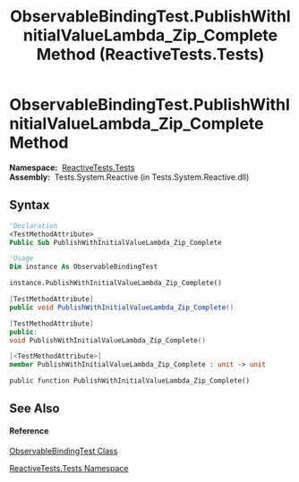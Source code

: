 ﻿---
title: ObservableBindingTest.PublishWithInitialValueLambda_Zip_Complete Method  (ReactiveTests.Tests)
TOCTitle: PublishWithInitialValueLambda_Zip_Complete Method
ms:assetid: M:ReactiveTests.Tests.ObservableBindingTest.PublishWithInitialValueLambda_Zip_Complete
ms:mtpsurl: https://msdn.microsoft.com/en-us/library/reactivetests.tests.observablebindingtest.publishwithinitialvaluelambda_zip_complete(v=VS.103)
ms:contentKeyID: 36620783
ms.date: 06/28/2011
mtps_version: v=VS.103
f1_keywords:
- ReactiveTests.Tests.ObservableBindingTest.PublishWithInitialValueLambda_Zip_Complete
dev_langs:
- CSharp
- JScript
- VB
- FSharp
- c++
---

# ObservableBindingTest.PublishWithInitialValueLambda\_Zip\_Complete Method

**Namespace:**  [ReactiveTests.Tests](hh289046\(v=vs.103\).md)  
**Assembly:**  Tests.System.Reactive (in Tests.System.Reactive.dll)

## Syntax

``` vb
'Declaration
<TestMethodAttribute> _
Public Sub PublishWithInitialValueLambda_Zip_Complete
```

``` vb
'Usage
Dim instance As ObservableBindingTest

instance.PublishWithInitialValueLambda_Zip_Complete()
```

``` csharp
[TestMethodAttribute]
public void PublishWithInitialValueLambda_Zip_Complete()
```

``` c++
[TestMethodAttribute]
public:
void PublishWithInitialValueLambda_Zip_Complete()
```

``` fsharp
[<TestMethodAttribute>]
member PublishWithInitialValueLambda_Zip_Complete : unit -> unit 
```

``` jscript
public function PublishWithInitialValueLambda_Zip_Complete()
```

## See Also

#### Reference

[ObservableBindingTest Class](hh303616\(v=vs.103\).md)

[ReactiveTests.Tests Namespace](hh289046\(v=vs.103\).md)

